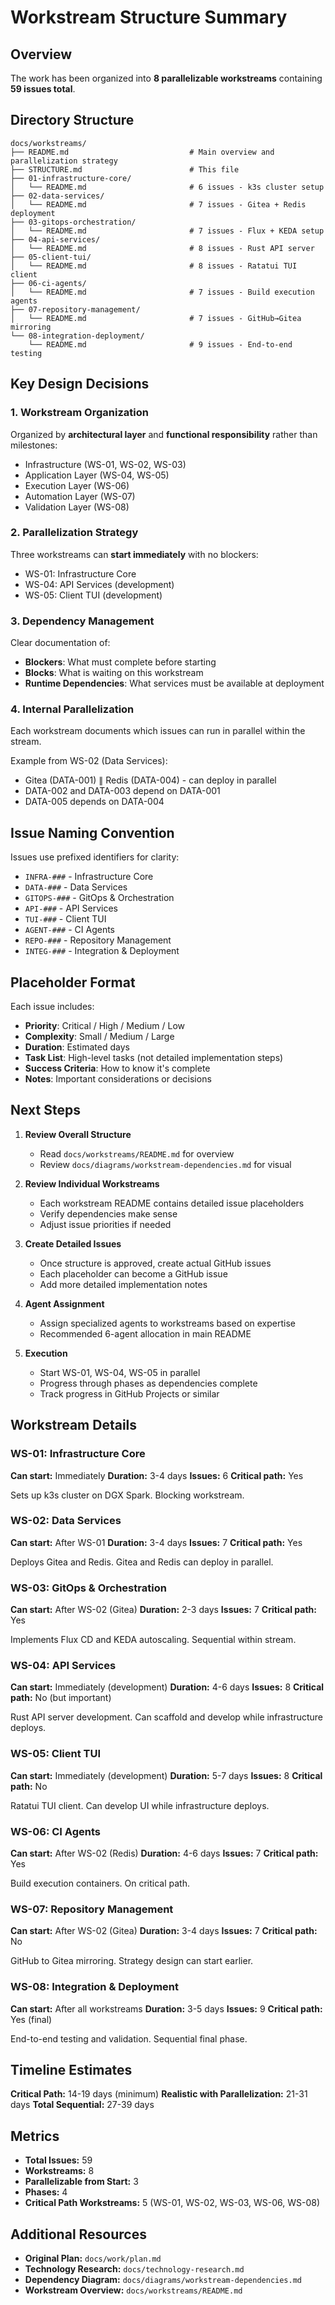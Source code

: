 # Workstream Structure Summary

## Overview

The work has been organized into **8 parallelizable workstreams** containing **59 issues total**.

## Directory Structure

```
docs/workstreams/
├── README.md                           # Main overview and parallelization strategy
├── STRUCTURE.md                        # This file
├── 01-infrastructure-core/
│   └── README.md                       # 6 issues - k3s cluster setup
├── 02-data-services/
│   └── README.md                       # 7 issues - Gitea + Redis deployment
├── 03-gitops-orchestration/
│   └── README.md                       # 7 issues - Flux + KEDA setup
├── 04-api-services/
│   └── README.md                       # 8 issues - Rust API server
├── 05-client-tui/
│   └── README.md                       # 8 issues - Ratatui TUI client
├── 06-ci-agents/
│   └── README.md                       # 7 issues - Build execution agents
├── 07-repository-management/
│   └── README.md                       # 7 issues - GitHub→Gitea mirroring
└── 08-integration-deployment/
    └── README.md                       # 9 issues - End-to-end testing
```

## Key Design Decisions

### 1. Workstream Organization
Organized by **architectural layer** and **functional responsibility** rather than milestones:
- Infrastructure (WS-01, WS-02, WS-03)
- Application Layer (WS-04, WS-05)
- Execution Layer (WS-06)
- Automation Layer (WS-07)
- Validation Layer (WS-08)

### 2. Parallelization Strategy
Three workstreams can **start immediately** with no blockers:
- WS-01: Infrastructure Core
- WS-04: API Services (development)
- WS-05: Client TUI (development)

### 3. Dependency Management
Clear documentation of:
- **Blockers**: What must complete before starting
- **Blocks**: What is waiting on this workstream
- **Runtime Dependencies**: What services must be available at deployment

### 4. Internal Parallelization
Each workstream documents which issues can run in parallel within the stream.

Example from WS-02 (Data Services):
- Gitea (DATA-001) ∥ Redis (DATA-004) - can deploy in parallel
- DATA-002 and DATA-003 depend on DATA-001
- DATA-005 depends on DATA-004

## Issue Naming Convention

Issues use prefixed identifiers for clarity:
- `INFRA-###` - Infrastructure Core
- `DATA-###` - Data Services
- `GITOPS-###` - GitOps & Orchestration
- `API-###` - API Services
- `TUI-###` - Client TUI
- `AGENT-###` - CI Agents
- `REPO-###` - Repository Management
- `INTEG-###` - Integration & Deployment

## Placeholder Format

Each issue includes:
- **Priority**: Critical / High / Medium / Low
- **Complexity**: Small / Medium / Large
- **Duration**: Estimated days
- **Task List**: High-level tasks (not detailed implementation steps)
- **Success Criteria**: How to know it's complete
- **Notes**: Important considerations or decisions

## Next Steps

1. **Review Overall Structure**
   - Read `docs/workstreams/README.md` for overview
   - Review `docs/diagrams/workstream-dependencies.md` for visual

2. **Review Individual Workstreams**
   - Each workstream README contains detailed issue placeholders
   - Verify dependencies make sense
   - Adjust issue priorities if needed

3. **Create Detailed Issues**
   - Once structure is approved, create actual GitHub issues
   - Each placeholder can become a GitHub issue
   - Add more detailed implementation notes

4. **Agent Assignment**
   - Assign specialized agents to workstreams based on expertise
   - Recommended 6-agent allocation in main README

5. **Execution**
   - Start WS-01, WS-04, WS-05 in parallel
   - Progress through phases as dependencies complete
   - Track progress in GitHub Projects or similar

## Workstream Details

### WS-01: Infrastructure Core
**Can start:** Immediately
**Duration:** 3-4 days
**Issues:** 6
**Critical path:** Yes

Sets up k3s cluster on DGX Spark. Blocking workstream.

### WS-02: Data Services
**Can start:** After WS-01
**Duration:** 3-4 days
**Issues:** 7
**Critical path:** Yes

Deploys Gitea and Redis. Gitea and Redis can deploy in parallel.

### WS-03: GitOps & Orchestration
**Can start:** After WS-02 (Gitea)
**Duration:** 2-3 days
**Issues:** 7
**Critical path:** Yes

Implements Flux CD and KEDA autoscaling. Sequential within stream.

### WS-04: API Services
**Can start:** Immediately (development)
**Duration:** 4-6 days
**Issues:** 8
**Critical path:** No (but important)

Rust API server development. Can scaffold and develop while infrastructure deploys.

### WS-05: Client TUI
**Can start:** Immediately (development)
**Duration:** 5-7 days
**Issues:** 8
**Critical path:** No

Ratatui TUI client. Can develop UI while infrastructure deploys.

### WS-06: CI Agents
**Can start:** After WS-02 (Redis)
**Duration:** 4-6 days
**Issues:** 7
**Critical path:** Yes

Build execution containers. On critical path.

### WS-07: Repository Management
**Can start:** After WS-02 (Gitea)
**Duration:** 3-4 days
**Issues:** 7
**Critical path:** No

GitHub to Gitea mirroring. Strategy design can start earlier.

### WS-08: Integration & Deployment
**Can start:** After all workstreams
**Duration:** 3-5 days
**Issues:** 9
**Critical path:** Yes (final)

End-to-end testing and validation. Sequential final phase.

## Timeline Estimates

**Critical Path:** 14-19 days (minimum)
**Realistic with Parallelization:** 21-31 days
**Total Sequential:** 27-39 days

## Metrics

- **Total Issues:** 59
- **Workstreams:** 8
- **Parallelizable from Start:** 3
- **Phases:** 4
- **Critical Path Workstreams:** 5 (WS-01, WS-02, WS-03, WS-06, WS-08)

## Additional Resources

- **Original Plan:** `docs/work/plan.md`
- **Technology Research:** `docs/technology-research.md`
- **Dependency Diagram:** `docs/diagrams/workstream-dependencies.md`
- **Workstream Overview:** `docs/workstreams/README.md`
